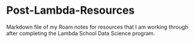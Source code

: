 # Post-Lambda-Resources

Markdown file of my Roam notes for resources that I am working through after completing the Lambda School Data Science program.
